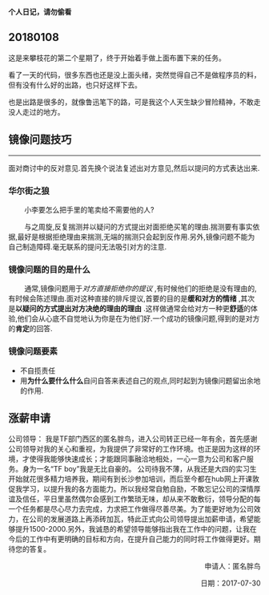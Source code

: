 **个人日记，请勿偷看**

## 20180108

这是来攀枝花的第二个星期了，终于开始着手做上面布置下来的任务。

看了一天的代码，很多东西也还是没上面头绪，突然觉得自己不是做程序员的料，但有没有什么好的出路，也只好这样下去。

也是出路是很多的，就像鲁迅笔下的路，可是我这个人天生缺少冒险精神，不敢走没人走过的地方。

## 镜像问题技巧

------

面对商讨中的反对意见.首先换个说法复述出对方意见,然后以提问的方式表达出来.

### 华尔街之狼

   小李要怎么把手里的笔卖给不需要他的人?

    与之周旋,反复揣测并以疑问的方式提出对面拒绝买笔的理由.揣测要有事实依据,最好是根据拒绝理由来揣测,无端的揣测只会起到反作用.另外,镜像问题不能为自己制造障碍.毫无联系的提问无法吸引对方的注意.

### 镜像问题的目的是什么

   通常,镜像问题用于*对方直接拒绝你的提议* ,有时候他们的拒绝是没有理由的,有时候会陈述理由.面对这种直接的排斥提议,首要的目的是**缓和对方的情绪** ,其次是**以疑问的方式提出对方决绝的理由的理由** .这样做通常会给对方一种更**舒适**的体验,他们会从心底不自觉地认为你是在为他们好.一个成功的镜像问题,得到的是对方的**肯定**的回答.

### 镜像问题要素

- 不自揽责任
- 用**为什么要什么什么**自问自答来表述自己的观点,同时起到为镜像问题留出余地的作用.

## 涨薪申请

公司领导：
​        我是TF部门西区的匿名胖鸟，进入公司转正已经一年有余，首先感谢公司领导对我的关心和重视，为我提供了非常好的工作环境。也正是因为这样的环境，才使得我能够快速成长；才能跟同事融洽地相处，一心一意为公司和客户服务。身为一名“TF boy”我是无比自豪的。
​        公司待我不薄，从我还是大四的实习生开始就花很多精力培养我，期间有到长沙参加培训，而后至今都在hub网上开课敦促我学习，以提升我的各方面能力。所以我经常自勉自励，不敢忘记公司的深情厚谊及信任，平日里虽然偶尔会感到工作繁琐无味，却从来不敢敷衍，领导分配的每一个任务都是尽心尽力去完成，力求把工作做得尽善尽美。
​        为了能更好地为公司效力，在公司的发展道路上再添砖加瓦，特此正式向公司领导提出加薪申请，希望能够提升1500-2000.
​        另外，我诚恳的希望领导能够指出我在工作中的问题，让我在今后的工作中有更明确的目标和方向，在提升自己能力的同时将工作做得更好。期待您的答复。

  <p align="right">申请人：匿名胖鸟</p>
  <p align="right">日期：2017-07-30</p>
